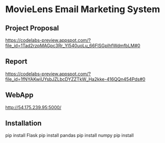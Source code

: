 # MovieLens Email Marketing System
## Project Proposal
https://codelabs-preview.appspot.com/?file_id=1Tad2rzpMAGpc3Rr_Yl540uoLu_66FlSGplhfWdmfbLM#0

## Report
https://codelabs-preview.appspot.com/?file_id=1fNYAKwiUYsbJZLbcDYZZTkW_Ha2kke-416QQn454Pds#0

## WebApp
http://54.175.239.95:5000/

## Installation
pip install Flask
pip install pandas
pip install numpy
pip install 

